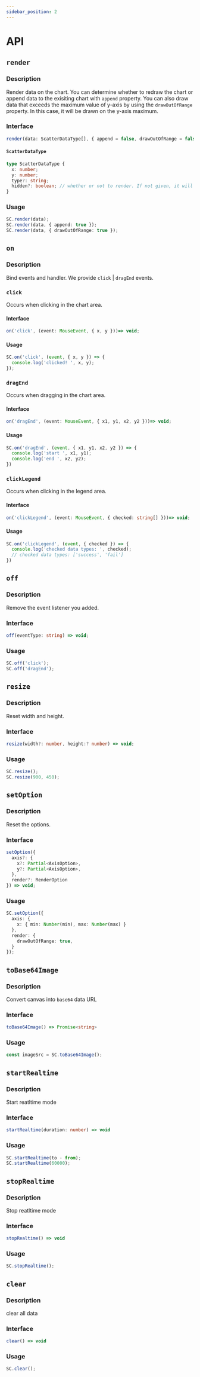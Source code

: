 ```yaml
---
sidebar_position: 2
---
```


# API

## `render`

### Description
Render data on the chart. You can determine whether to redraw the chart or append data to the exisiting chart with `append` property. You can also draw data that exceeds the maximum value of y-axis by using the `drawOutOfRange` property. In this case, it will be drawn on the y-axis maximum.

### Interface
```typescript
render(data: ScatterDataType[], { append = false, drawOutOfRange = false } = {}) => void;
```
#### `ScatterDataType`
```typescript
type ScatterDataType {
  x: number;
  y: number;
  type?: string;
  hidden?: boolean; // whether or not to render. If not given, it will be rendered.
}
```

### Usage
```typescript
SC.render(data);
SC.render(data, { append: true });
SC.render(data, { drawOutOfRange: true });
```

## `on`

### Description
Bind events and handler. We provide `click` | `dragEnd` events.

### `click`
Occurs when clicking in the chart area.

#### Interface
```typescript
on('click', (event: MouseEvent, { x, y }))=> void;
```

#### Usage
```typescript
SC.on('click', (event, { x, y }) => {
  console.log('clicked! ', x, y);
});
```

### `dragEnd`
Occurs when dragging in the chart area.

#### Interface
```typescript
on('dragEnd', (event: MouseEvent, { x1, y1, x2, y2 }))=> void;
```

#### Usage
```typescript
SC.on('dragEnd', (event, { x1, y1, x2, y2 }) => {
  console.log('start ', x1, y1);
  console.log('end ', x2, y2);
})
```

### `clickLegend`
Occurs when clicking in the legend area.

#### Interface
```typescript
on('clickLegend', (event: MouseEvent, { checked: string[] }))=> void;
```

#### Usage
```typescript
SC.on('clickLegend', (event, { checked }) => {
  console.log('checked data types: ', checked);
  // checked data types: ['success', 'fail']
})
```

## `off`

### Description
Remove the event listener you added.

### Interface
```typescript
off(eventType: string) => void;
```

### Usage
```typescript
SC.off('click');
SC.off('dragEnd');
```

## `resize`

### Description
Reset width and height.

### Interface
```typescript
resize(width?: number, height:? number) => void;
```

### Usage
```typescript
SC.resize();
SC.resize(900, 450);
```

## `setOption`

### Description
Reset the options.

### Interface
```typescript
setOption({
  axis?: { 
    x?: Partial<AxisOption>, 
    y?: Partial<AxisOption>,
  },
  render?: RenderOption
}) => void;
```

### Usage
```typescript
SC.setOption({
  axis: {
    x: { min: Number(min), max: Number(max) }
  },
  render: {
    drawOutOfRange: true,
  }
});
```

## `toBase64Image`

### Description
Convert canvas into `base64` data URL

### Interface
```typescript
toBase64Image() => Promise<string>
```

### Usage
```typescript
const imageSrc = SC.toBase64Image();
```

## `startRealtime`

### Description
Start reatltime mode

### Interface
```typescript
startRealtime(duration: number) => void
```

### Usage
```typescript
SC.startRealtime(to - from);
SC.startRealtime(60000);
```

## `stopRealtime`

### Description
Stop reatltime mode

### Interface
```typescript
stopRealtime() => void
```

### Usage
```typescript
SC.stopRealtime();
```

## `clear`

### Description
clear all data

### Interface
```typescript
clear() => void
```

### Usage
```typescript
SC.clear();
```